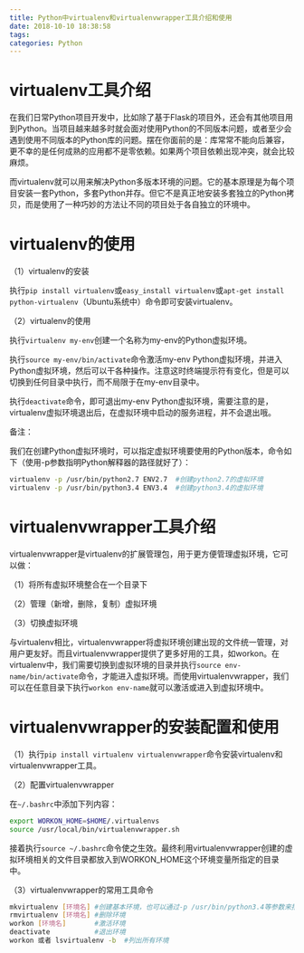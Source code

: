 ```yaml
---
title: Python中virtualenv和virtualenvwrapper工具介绍和使用
date: 2018-10-10 18:38:58
tags:
categories: Python
---
```


# virtualenv工具介绍

在我们日常Python项目开发中，比如除了基于Flask的项目外，还会有其他项目用到Python。当项目越来越多时就会面对使用Python的不同版本问题，或者至少会遇到使用不同版本的Python库的问题。摆在你面前的是：库常常不能向后兼容，更不幸的是任何成熟的应用都不是零依赖。如果两个项目依赖出现冲突，就会比较麻烦。

而virtualenv就可以用来解决Python多版本环境的问题。它的基本原理是为每个项目安装一套Python，多套Python并存。但它不是真正地安装多套独立的Python拷贝，而是使用了一种巧妙的方法让不同的项目处于各自独立的环境中。
 
# virtualenv的使用

（1）virtualenv的安装

执行`pip install virtualenv`或`easy_install virtualenv`或`apt-get install python-virtualenv`（Ubuntu系统中）命令即可安装virtualenv。

（2）virtualenv的使用

执行`virtualenv my-env`创建一个名称为my-env的Python虚拟环境。

执行`source my-env/bin/activate`命令激活my-env Python虚拟环境，并进入Python虚拟环境，然后可以干各种操作。注意这时终端提示符有变化，但是可以切换到任何目录中执行，而不局限于在my-env目录中。

执行`deactivate`命令，即可退出my-env Python虚拟环境，需要注意的是，virtualenv虚拟环境退出后，在虚拟环境中启动的服务进程，并不会退出哦。

备注：

我们在创建Python虚拟环境时，可以指定虚拟环境要使用的Python版本，命令如下（使用-p参数指明Python解释器的路径就好了）：

```bash
virtualenv -p /usr/bin/python2.7 ENV2.7  #创建python2.7的虚拟环境
virtualenv -p /usr/bin/python3.4 ENV3.4  #创建python3.4的虚拟环境
```

# virtualenvwrapper工具介绍

virtualenvwrapper是virtualenv的扩展管理包，用于更方便管理虚拟环境，它可以做：

（1）将所有虚拟环境整合在一个目录下

（2）管理（新增，删除，复制）虚拟环境

（3）切换虚拟环境

与virtualenv相比，virtualenvwrapper将虚拟环境创建出现的文件统一管理，对用户更友好。而且virtualenvwrapper提供了更多好用的工具，如workon。在virtualenv中，我们需要切换到虚拟环境的目录并执行`source env-name/bin/activate`命令，才能进入虚拟环境。而使用virtualenvwrapper，我们可以在任意目录下执行`workon env-name`就可以激活或进入到虚拟环境中。

# virtualenvwrapper的安装配置和使用

（1）执行`pip install virtualenv virtualenvwrapper`命令安装virtualenv和virtualenvwrapper工具。

（2）配置virtualenvwrapper

在`~/.bashrc`中添加下列内容：

```bash
export WORKON_HOME=$HOME/.virtualenvs
source /usr/local/bin/virtualenvwrapper.sh
```

接着执行`source ~/.bashrc`命令使之生效。最终利用virtualenvwrapper创建的虚拟环境相关的文件目录都放入到WORKON_HOME这个环境变量所指定的目录中。

（3）virtualenvwrapper的常用工具命令

```bash
mkvirtualenv [环境名] #创建基本环境，也可以通过-p /usr/bin/python3.4等参数来指定虚拟环境中python版本
rmvirtualenv [环境名] #删除环境
workon [环境名]       #激活环境
deactivate           #退出环境
workon 或者 lsvirtualenv -b  #列出所有环境
```
